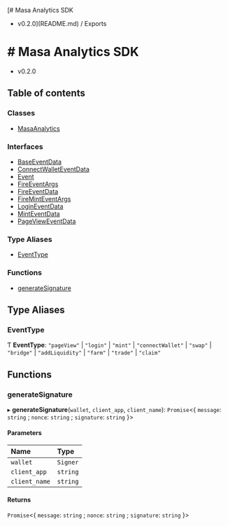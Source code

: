 [# Masa Analytics SDK
 - v0.2.0](README.md) / Exports

# # Masa Analytics SDK
 - v0.2.0

## Table of contents

### Classes

- [MasaAnalytics](classes/MasaAnalytics.md)

### Interfaces

- [BaseEventData](interfaces/BaseEventData.md)
- [ConnectWalletEventData](interfaces/ConnectWalletEventData.md)
- [Event](interfaces/Event.md)
- [FireEventArgs](interfaces/FireEventArgs.md)
- [FireEventData](interfaces/FireEventData.md)
- [FireMintEventArgs](interfaces/FireMintEventArgs.md)
- [LoginEventData](interfaces/LoginEventData.md)
- [MintEventData](interfaces/MintEventData.md)
- [PageViewEventData](interfaces/PageViewEventData.md)

### Type Aliases

- [EventType](modules.md#eventtype)

### Functions

- [generateSignature](modules.md#generatesignature)

## Type Aliases

### EventType

Ƭ **EventType**: ``"pageView"`` \| ``"login"`` \| ``"mint"`` \| ``"connectWallet"`` \| ``"swap"`` \| ``"bridge"`` \| ``"addLiquidity"`` \| ``"farm"`` \| ``"trade"`` \| ``"claim"``

## Functions

### generateSignature

▸ **generateSignature**(`wallet`, `client_app`, `client_name`): `Promise`<{ `message`: `string` ; `nonce`: `string` ; `signature`: `string`  }\>

#### Parameters

| Name | Type |
| :------ | :------ |
| `wallet` | `Signer` |
| `client_app` | `string` |
| `client_name` | `string` |

#### Returns

`Promise`<{ `message`: `string` ; `nonce`: `string` ; `signature`: `string`  }\>
